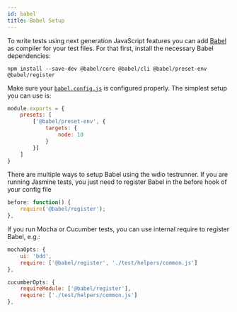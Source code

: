 ```yaml
---
id: babel
title: Babel Setup
---
```


To write tests using next generation JavaScript features you can add [Babel](https://babeljs.io/) as compiler for your test files. For that first, install the necessary Babel dependencies:

```
npm install --save-dev @babel/core @babel/cli @babel/preset-env @babel/register
```

Make sure your [`babel.config.js`](https://babeljs.io/docs/en/config-files) is configured properly. The simplest setup you can use is:

```js
module.exports = {
    presets: [
        ['@babel/preset-env', {
            targets: {
                node: 10
            }
        }]
    ]
}
```

There are multiple ways to setup Babel using the wdio testrunner. If you are running Jasmine tests, you just need to register Babel in the before hook of your config file

```js
before: function() {
    require('@babel/register');
},
```

If you run Mocha or Cucumber tests, you can use internal require to register Babel, e.g.:

```js
mochaOpts: {
    ui: 'bdd',
    require: ['@babel/register', './test/helpers/common.js']
},
```

```js
cucumberOpts: {
    requireModule: ['@babel/register'],
    require: ['./test/helpers/common.js']
},
```
